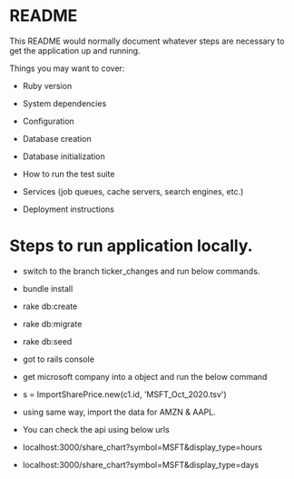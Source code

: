 # README

This README would normally document whatever steps are necessary to get the
application up and running.

Things you may want to cover:

* Ruby version

* System dependencies

* Configuration

* Database creation

* Database initialization

* How to run the test suite

* Services (job queues, cache servers, search engines, etc.)

* Deployment instructions

# Steps to run application locally.

* switch to the branch ticker_changes and run below commands.

* bundle install

* rake db:create

* rake db:migrate

* rake db:seed

* got to rails console

* get microsoft company into a object and run the below command

* s = ImportSharePrice.new(c1.id, 'MSFT_Oct_2020.tsv')

* using same way, import the data for AMZN & AAPL.

* You can check the api using below urls

* localhost:3000/share_chart?symbol=MSFT&display_type=hours
* localhost:3000/share_chart?symbol=MSFT&display_type=days
